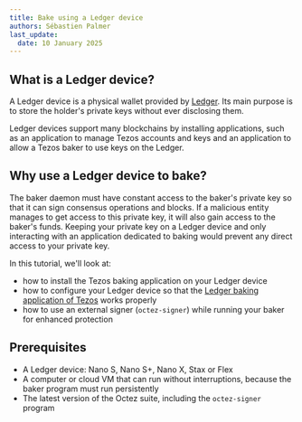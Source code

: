 ```yaml
---
title: Bake using a Ledger device
authors: Sébastien Palmer
last_update:
  date: 10 January 2025
---
```


## What is a Ledger device?

A Ledger device is a physical wallet provided by [Ledger](https://www.ledger.com). Its main purpose is to store the holder's private keys without ever disclosing them.

Ledger devices support many blockchains by installing applications, such as an application to manage Tezos accounts and keys and an application to allow a Tezos baker to use keys on the Ledger.

## Why use a Ledger device to bake?

The baker daemon must have constant access to the baker's private key so that it can sign consensus operations and blocks.
If a malicious entity manages to get access to this private key, it will also gain access to the baker's funds.
Keeping your private key on a Ledger device and only interacting with an application dedicated to baking would prevent any direct access to your private key.


In this tutorial, we'll look at:
 - how to install the Tezos baking application on your Ledger device
 - how to configure your Ledger device so that the [Ledger baking application of Tezos](https://github.com/trilitech/ledger-app-tezos-baking) works properly
 - how to use an external signer (`octez-signer`) while running your baker for enhanced protection

## Prerequisites

 - A Ledger device: Nano S, Nano S+, Nano X, Stax or Flex
 - A computer or cloud VM that can run without interruptions, because the baker program must run persistently
 - The latest version of the Octez suite, including the `octez-signer` program
